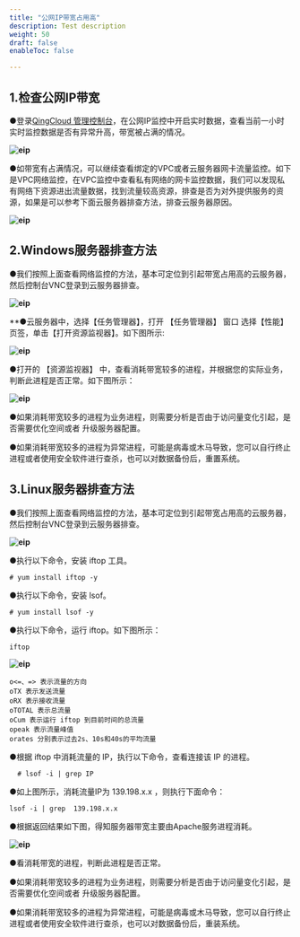 ```yaml
---
title: "公网IP带宽占用高"
description: Test description
weight: 50
draft: false
enableToc: false

---
```


## **1.检查公网IP带宽**

●登录[QingCloud 管理控制台](https://console.qingcloud.com/login)，在公网IP监控中开启实时数据，查看当前一小时实时监控数据是否有异常升高，带宽被占满的情况。



 **![eip](../../../_images/EIP1.png)**



●如带宽有占满情况，可以继续查看绑定的VPC或者云服务器网卡流量监控。如下是VPC网络监控，在VPC监控中查看私有网络的网卡监控数据，我们可以发现私有网络下资源进出流量数据，找到流量较高资源，排查是否为对外提供服务的资源，如果是可以参考下面云服务器排查方法，排查云服务器原因。



 **![eip](../../../_images/EIP2.png)**

## **2.Windows服务器排查方法**



●我们按照上面查看网络监控的方法，基本可定位到引起带宽占用高的云服务器，然后控制台VNC登录到云服务器排查。



 **![eip](../../../_images/EIP3.png)**



**●云服务器中，选择【任务管理器】，打开 【任务管理器】 窗口
选择【性能】页签，单击【打开资源监视器】。如下图所示: 

 **![eip](../../../_images/EIP4.png)**



●打开的 【资源监视器】 中，查看消耗带宽较多的进程，并根据您的实际业务，判断此进程是否正常。如下图所示：

 **![eip](../../../_images/EIP5.png)**



●如果消耗带宽较多的进程为业务进程，则需要分析是否由于访问量变化引起，是否需要优化空间或者 升级服务器配置。

●如果消耗带宽较多的进程为异常进程，可能是病毒或木马导致，您可以自行终止进程或者使用安全软件进行查杀，也可以对数据备份后，重置系统。





## **3.Linux服务器排查方法**


●我们按照上面查看网络监控的方法，基本可定位到引起带宽占用高的云服务器，然后控制台VNC登录到云服务器排查。



 **![eip](../../../_images/EIP6.png)**



●执行以下命令，安装 iftop 工具。

```
# yum install iftop -y
```



●执行以下命令，安装 lsof。



```
# yum install lsof -y
```



●执行以下命令，运行 iftop。如下图所示：



```
iftop
```
 **![eip](../../../_images/EIP7.png)**

```
o<=、=> 表示流量的方向
oTX 表示发送流量
oRX 表示接收流量
oTOTAL 表示总流量
oCum 表示运行 iftop 到目前时间的总流量
opeak 表示流量峰值
orates 分别表示过去2s、10s和40s的平均流量
```



●根据 iftop 中消耗流量的 IP，执行以下命令，查看连接该 IP 的进程。



```
  # lsof -i | grep IP
```



●如上图所示，消耗流量IP为 139.198.x.x  ，则执行下面命令：



```
lsof -i | grep  139.198.x.x
```



●根据返回结果如下图，得知服务器带宽主要由Apache服务进程消耗。



 **![eip](../../../_images/EIP8.png)**



●看消耗带宽的进程，判断此进程是否正常。

●如果消耗带宽较多的进程为业务进程，则需要分析是否由于访问量变化引起，是否需要优化空间或者 升级服务器配置。

●如果消耗带宽较多的进程为异常进程，可能是病毒或木马导致，您可以自行终止进程或者使用安全软件进行查杀，也可以对数据备份后，重装系统。